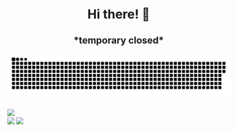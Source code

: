 <h1 align="center">Hi there! 👋</h1>

<h2 align="center">*temporary closed*</h2>

<picture>
  <source media="(prefers-color-scheme: dark)" srcset="github-snake-dark.svg" />
  <img alt="github-snake" src="github-user-falcolnic.svg" />
</picture>



![](http://github-profile-summary-cards.vercel.app/api/cards/profile-details?username=falcolnic&theme=bear)
<br>
![](http://github-profile-summary-cards.vercel.app/api/cards/productive-time?username=falcolnic&theme=bear&utcOffset=8)
![](http://github-profile-summary-cards.vercel.app/api/cards/stats?username=falcolnic&theme=bear)
